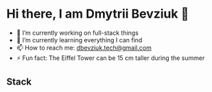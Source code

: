 # Hi there, I am Dmytrii Bevziuk 👋

- 🔭 I’m currently working on full-stack things
- 🌱 I’m currently learning everything I can find
- 📫 How to reach me: dbevziuk.tech@gmail.com
- ⚡ Fun fact: The Eiffel Tower can be 15 cm taller during the summer

## Stack





